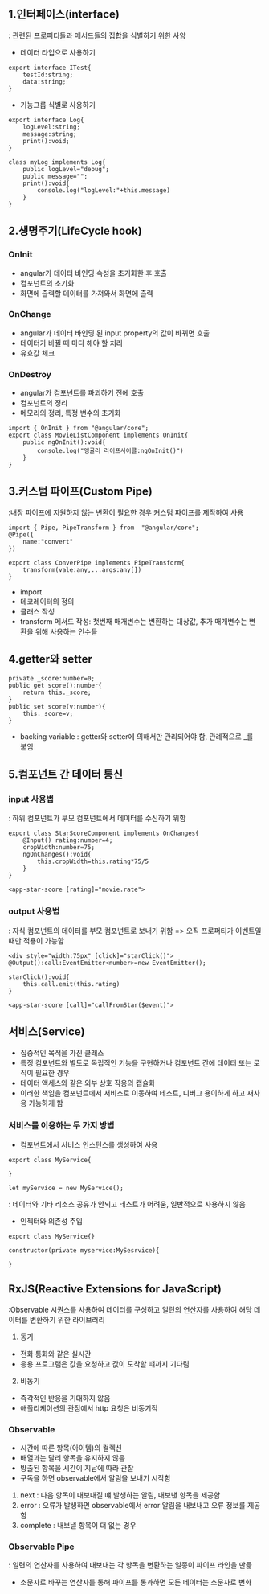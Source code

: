 ## 1.인터페이스(interface)
: 관련된 프로퍼티들과 메서드들의 집합을 식별하기 위한 사양
- 데이터 타입으로 사용하기
``` 
export interface ITest{
    testId:string;
    data:string;
}
```
- 기능그룹 식별로 사용하기
```
export interface Log{
    logLevel:string;
    message:string;
    print():void;
}

class myLog implements Log{
    public logLevel="debug";
    public message="";
    print():void{
        console.log("logLevel:"+this.message)
    }
}
``` 

## 2.생명주기(LifeCycle hook)
###  OnInit
- angular가 데이터 바인딩 속성을 초기화한 후 호출
- 컴포넌트의 초기화
- 화면에 출력할 데이터를 가져와서 화면에 출력
### OnChange
- angular가 데이터 바인딩 된 input property의 값이 바뀌면 호출
- 데이터가 바뀔 때 마다 해야 할 처리
- 유효값 체크
### OnDestroy
- angular가 컴포넌트를 파괴하기 전에 호출
- 컴포넌트의 정리
- 메모리의 정리, 특정 변수의 초기화
```
import { OnInit } from "@angular/core";
export class MovieListComponent implements OnInit{
    public ngOnInit():void{
        console.log("앵귤러 라이프사이클:ngOnInit()")
    }
}
```
## 3.커스텀 파이프(Custom Pipe)
:내장 파이프에 지원하지 않는 변환이 필요한 경우 커스텀 파이프를 제작하여 사용
```
import { Pipe, PipeTransform } from  "@angular/core";
@Pipe({
    name:"convert"
})

export class ConverPipe implements PipeTransform{
    transform(vale:any,...args:any[])
}
```
- import
- 데코레이터의 정의
- 클래스 작성
- transform 메서드 작성: 첫번째 매개변수는 변환하는 대상값, 추가 매개변수는 변환을 위해 사용하는 인수들

## 4.getter와 setter

```
private _score:number=0;
public get score():number{
    return this._score;
}
public set score(v:number){
    this._score=v;
}
```
- backing variable : getter와 setter에 의해서만 관리되어야 함, 관례적으로 _를 붙임

## 5.컴포넌트 간 데이터 통신
### input 사용법
: 하위 컴포넌트가 부모 컴포넌트에서 데이터를 수신하기 위함
```
export class StarScoreComponent implements OnChanges{
    @Input() rating:number=4;
    cropWidth:number=75;
    ngOnChanges():void{
        this.cropWidth=this.rating*75/5
    }
}

<app-star-score [rating]="movie.rate">
```
### output 사용법
: 자식 컴포넌트의 데이터를 부모 컴포넌트로 보내기 위함 => 오직 프로퍼티가 이벤트일때만 적용이 가능함
```
<div style="width:75px" [click]="starClick()">
@Output():call:EventEmitter<number>=new EventEmitter();

starClick():void{
    this.call.emit(this.rating)
}

<app-star-score [call]="callFromStar($event)">
```

## 서비스(Service)
- 집중적인 목적을 가진 클래스
- 특정 컴포넌트와 별도로 독립적인 기능을 구현하거나 컴포넌트 간에 데이터 또는 로직이 필요한 경우
- 데이터 액세스와 같은 외부 상호 작용의 캡슐화
- 이러한 책임을 컴포넌트에서 서비스로 이동하여 테스트, 디버그 용이하게 하고 재사용 가능하게 함

### 서비스를 이용하는 두 가지 방법
- 컴포넌트에서 서비스 인스턴스를 생성하여 사용
```
export class MyService{

}

let myService = new MyService();
```
: 데이터와 기타 리소스 공유가 안되고 테스트가 어려움, 일반적으로 사용하지 않음

- 인젝터와 의존성 주입
```
export class MyService{}

constructor(private myservice:MySesrvice){

}
```
## RxJS(Reactive Extensions for JavaScript)
:Observable 시퀀스를 사용하여 데이터를 구성하고 일련의 연산자를 사용하여 해당 데이터를 변환하기 위한 라이브러리

1. 동기
- 전화 통화와 같은 실시간
- 응용 프로그램은 값을 요청하고 값이 도착할 떄까지 기다림

2. 비동기
- 즉각적인 반응을 기대하지 않음
- 애플리케이션의 관점에서 http 요청은 비동기적

### Observable
- 시간에 따른 항목(아이템)의 컬렉션
- 배열과는 달리 항목을 유지하지 않음
- 방출된 항목을 시간이 지남에 따라 관찰
- 구독을 하면 observable에서 알림을 보내기 시작함
1. next : 다음 항목이 내보내질 떄 발생하는 알림, 내보낸 항목을 제공함
2. error : 오류가 발생하면 observable에서 error 알림을 내보내고 오류 정보를 제공함
3. complete : 내보낼 항목이 더 없는 경우

### Observable Pipe
: 일련의 연산자를 사용하여 내보내는 각 항목을 변환하는 일종이 파이프 라인을 만듦
- 소문자로 바꾸는 연산자를 통해 파이프를 통과하면 모든 데이터는 소문자로 변화